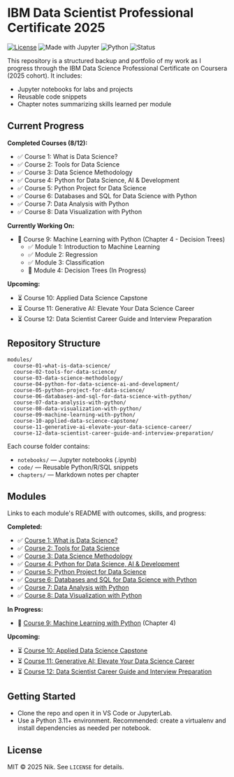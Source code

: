 # IBM Data Scientist Professional Certificate 2025

[![License](https://img.shields.io/badge/License-MIT-blue.svg)](LICENSE)
![Made with Jupyter](https://img.shields.io/badge/Made%20with-Jupyter-orange)
![Python](https://img.shields.io/badge/Python-3.11+-3776AB?logo=python&logoColor=white)
![Status](https://img.shields.io/badge/Status-Course%209%20Chapter%204-yellow)

This repository is a structured backup and portfolio of my work as I progress through the IBM Data Science Professional Certificate on Coursera (2025 cohort). It includes:

- Jupyter notebooks for labs and projects
- Reusable code snippets
- Chapter notes summarizing skills learned per module

## Current Progress

**Completed Courses (8/12):**
- ✅ Course 1: What is Data Science?
- ✅ Course 2: Tools for Data Science
- ✅ Course 3: Data Science Methodology
- ✅ Course 4: Python for Data Science, AI & Development
- ✅ Course 5: Python Project for Data Science
- ✅ Course 6: Databases and SQL for Data Science with Python
- ✅ Course 7: Data Analysis with Python
- ✅ Course 8: Data Visualization with Python

**Currently Working On:**
- 🔄 Course 9: Machine Learning with Python (Chapter 4 - Decision Trees)
  - ✅ Module 1: Introduction to Machine Learning
  - ✅ Module 2: Regression
  - ✅ Module 3: Classification
  - 🔄 Module 4: Decision Trees (In Progress)

**Upcoming:**
- ⏳ Course 10: Applied Data Science Capstone
- ⏳ Course 11: Generative AI: Elevate Your Data Science Career
- ⏳ Course 12: Data Scientist Career Guide and Interview Preparation

## Repository Structure

```
modules/
  course-01-what-is-data-science/
  course-02-tools-for-data-science/
  course-03-data-science-methodology/
  course-04-python-for-data-science-ai-and-development/
  course-05-python-project-for-data-science/
  course-06-databases-and-sql-for-data-science-with-python/
  course-07-data-analysis-with-python/
  course-08-data-visualization-with-python/
  course-09-machine-learning-with-python/
  course-10-applied-data-science-capstone/
  course-11-generative-ai-elevate-your-data-science-career/
  course-12-data-scientist-career-guide-and-interview-preparation/
```

Each course folder contains:

- `notebooks/` — Jupyter notebooks (.ipynb)
- `code/` — Reusable Python/R/SQL snippets
- `chapters/` — Markdown notes per chapter

## Modules

Links to each module's README with outcomes, skills, and progress:

**Completed:**
- ✅ [Course 1: What is Data Science?](modules/course-01-what-is-data-science/README.md)
- ✅ [Course 2: Tools for Data Science](modules/course-02-tools-for-data-science/README.md)
- ✅ [Course 3: Data Science Methodology](modules/course-03-data-science-methodology/README.md)
- ✅ [Course 4: Python for Data Science, AI & Development](modules/course-04-python-for-data-science-ai-and-development/README.md)
- ✅ [Course 5: Python Project for Data Science](modules/course-05-python-project-for-data-science/README.md)
- ✅ [Course 6: Databases and SQL for Data Science with Python](modules/course-06-databases-and-sql-for-data-science-with-python/README.md)
- ✅ [Course 7: Data Analysis with Python](modules/course-07-data-analysis-with-python/README.md)
- ✅ [Course 8: Data Visualization with Python](modules/course-08-data-visualization-with-python/README.md)

**In Progress:**
- 🔄 [Course 9: Machine Learning with Python](modules/course-09-machine-learning-with-python/README.md) (Chapter 4)

**Upcoming:**
- ⏳ [Course 10: Applied Data Science Capstone](modules/course-10-applied-data-science-capstone/README.md)
- ⏳ [Course 11: Generative AI: Elevate Your Data Science Career](modules/course-11-generative-ai-elevate-your-data-science-career/README.md)
- ⏳ [Course 12: Data Scientist Career Guide and Interview Preparation](modules/course-12-data-scientist-career-guide-and-interview-preparation/README.md)

## Getting Started

- Clone the repo and open it in VS Code or JupyterLab.
- Use a Python 3.11+ environment. Recommended: create a virtualenv and install dependencies as needed per notebook.

## License

MIT © 2025 Nik. See `LICENSE` for details.
